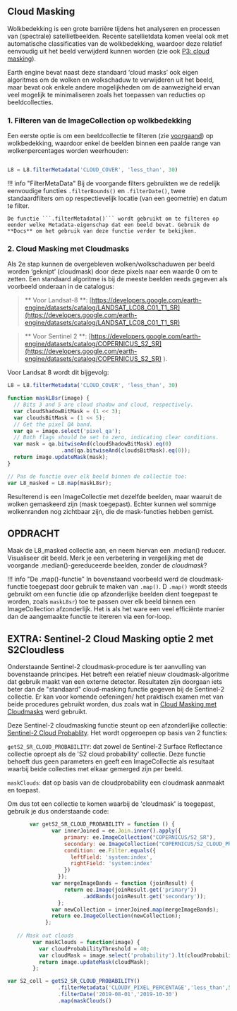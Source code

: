## Cloud Masking

Wolkbedekking is een grote barrière tijdens het analyseren en processen van (spectrale) satellietbeelden. Recente satellietdata komen veelal ook met automatische classificaties van de wolkbedekking, waardoor deze relatief eenvoudig uit het beeld verwijderd kunnen worden (zie ook [P3: cloud masking](../P3-image-preprocessing.md#intermezzo-cloud-masks)).  

Earth engine bevat naast deze standaard ‘cloud masks’ ook eigen algoritmes om de wolken en wolkschaduw te verwijderen uit het beeld, maar bevat ook enkele andere mogelijkheden om de aanwezigheid ervan veel mogelijk te minimaliseren zoals het toepassen van reducties op beeldcollecties.

### 1. Filteren van de ImageCollection op wolkbedekking

Een eerste optie is om een beeldcollectie te filteren (zie [voorgaand](P4-ImageVisualization.md#datacollecties-filteren-en-visualiseren)) op wolkbedekking, waardoor enkel de beelden binnen een paalde range van wolkenpercentages worden weerhouden:

```javascript

L8 = L8.filterMetadata('CLOUD_COVER', 'less_than', 30) 

```
!!! info "FilterMetaData"
    Bij de voorgande filters gebruikten we de redelijk eenvoudige functies ```.filterBounds()``` en ```.filterDate()```, twee standaardfilters om op respectievelijk locatie (van een geometrie) en datum te filter.  

    De functie ```.filterMetadata()``` wordt gebruikt om te filteren op eender welke Metadata-eigenschap dat een beeld bevat. Gebruik de **Docs** om het gebruik van deze functie verder te bekijken.


### 2. Cloud Masking met Cloudmasks
Als 2e stap kunnen de overgebleven wolken/wolkschaduwen per beeld worden ‘geknipt’ (cloudmask) door deze pixels naar een waarde 0 om te zetten. Een standaard algoritme is bij de meeste beelden reeds gegeven als voorbeeld onderaan in de catalogus:  

> ** Voor Landsat-8 **: [https://developers.google.com/earth-engine/datasets/catalog/LANDSAT_LC08_C01_T1_SR](https://developers.google.com/earth-engine/datasets/catalog/LANDSAT_LC08_C01_T1_SR)    

> ** Voor Sentinel 2 **: [https://developers.google.com/earth-engine/datasets/catalog/COPERNICUS_S2_SR](https://developers.google.com/earth-engine/datasets/catalog/COPERNICUS_S2_SR) ). 


Voor Landsat 8 wordt dit bijgevolg:

```javascript
L8 = L8.filterMetadata('CLOUD_COVER', 'less_than', 30) 

function maskL8sr(image) {
  // Bits 3 and 5 are cloud shadow and cloud, respectively.
  var cloudShadowBitMask = (1 << 3);
  var cloudsBitMask = (1 << 5);
  // Get the pixel QA band.
  var qa = image.select('pixel_qa');
  // Both flags should be set to zero, indicating clear conditions.
  var mask = qa.bitwiseAnd(cloudShadowBitMask).eq(0)
                 .and(qa.bitwiseAnd(cloudsBitMask).eq(0));
  return image.updateMask(mask);
}

// Pas de functie over elk beeld binnen de collectie toe:
var L8_masked = L8.map(maskL8sr);
```
Resulterend is een ImageCollectie met dezelfde beelden, maar waaruit de wolken gemaskeerd zijn (mask toegepast). Echter kunnen wel sommige wolkenranden nog zichtbaar zijn, die de mask-functies hebben gemist.


## OPDRACHT
Maak de L8_masked collectie aan, en neem hiervan een .median() reducer. Visualiseer dit beeld. Merk je een verbetering in vergelijking met de voorgande .median()-gereduceerde beelden, zonder de *cloudmask*?


!!! info "De .map()-functie"
    In bovenstaand voorbeeld werd de cloudmask-functie toegepast door gebruik te maken van ```.map()```. D ```.map()``` wordt steeds gebruikt om een functie (die op afzonderlijke beelden dient toegepast te worden, zoals ```maskL8sr```) toe te passen over elk beeld binnen een ImageCollection afzonderlijk. Het is als het ware een veel efficiënte manier dan de aangemaakte functie te itereren via een for-loop.

## EXTRA: Sentinel-2 Cloud Masking optie 2 met S2Cloudless

Onderstaande Sentinel-2 cloudmask-procedure is ter aanvulling van bovenstaande principes. Het betreft een relatief nieuw cloudmask-algoritme dat gebruik maakt van een externe detector. Resultaten zijn doorgaan iets beter dan de "standaard" cloud-masking functie gegeven bij de Sentinel-2 collectie. Er kan voor komende oefeningen/ het praktisch examen met van beide procedures gebruikt worden, dus zoals wat in [Cloud Masking met Cloudmasks](#2-Cloud-Masking-met-Cloudmasks) werd gebruikt.

Deze Sentinel-2 cloudmasking functie steunt op een afzonderlijke collectie: [Sentinel-2 Cloud Probablity](https://developers.google.com/earth-engine/datasets/catalog/COPERNICUS_S2_CLOUD_PROBABILITY). Het wordt opgeroepen op basis van 2 functies:

```getS2_SR_CLOUD_PROBABILITY```: dat zowel de Sentinel-2 Surface Reflectance collectie oproept als de 'S2 cloud probability' collectie. Deze functie behoeft dus geen parameters en geeft een ImageCollectie als resultaat waarbij beide collecties met elkaar gemerged zijn per beeld.

```maskClouds```: dat op basis van de cloudprobability een cloudmask aanmaakt en toepast.

Om dus tot een collectie te komen waarbij de 'cloudmask' is toegepast, gebruik je dus onderstaande code:

```javascript
       var getS2_SR_CLOUD_PROBABILITY = function () {
              var innerJoined = ee.Join.inner().apply({
                  primary: ee.ImageCollection("COPERNICUS/S2_SR"),
                  secondary: ee.ImageCollection("COPERNICUS/S2_CLOUD_PROBABILITY"),
                  condition: ee.Filter.equals({
                    leftField: 'system:index',
                    rightField: 'system:index'
                  })
                });
              var mergeImageBands = function (joinResult) {
                  return ee.Image(joinResult.get('primary'))
                        .addBands(joinResult.get('secondary'));
                };
              var newCollection = innerJoined.map(mergeImageBands);
              return ee.ImageCollection(newCollection);
            };
            
   // Mask out clouds
        var maskClouds = function(image) {
          var cloudProbabilityThreshold = 40;
          var cloudMask = image.select('probability').lt(cloudProbabilityThreshold);
          return image.updateMask(cloudMask);
        };

var S2_coll = getS2_SR_CLOUD_PROBABILITY()
                .filterMetadata('CLOUDY_PIXEL_PERCENTAGE','less_than',50) //Voorselectie obv wolken
                .filterDate('2019-08-01','2019-10-30') 
                .map(maskClouds()
```



